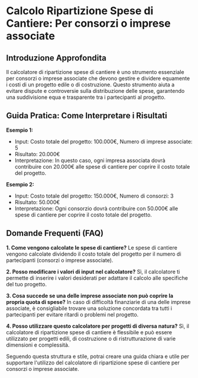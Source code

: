# Calcolo Ripartizione Spese di Cantiere: Per consorzi o imprese associate

## Introduzione Approfondita
Il calcolatore di ripartizione spese di cantiere è uno strumento essenziale per consorzi o imprese associate che devono gestire e dividere equamente i costi di un progetto edile o di costruzione. Questo strumento aiuta a evitare dispute e controversie sulla distribuzione delle spese, garantendo una suddivisione equa e trasparente tra i partecipanti al progetto.

## Guida Pratica: Come Interpretare i Risultati

**Esempio 1:**
- Input: Costo totale del progetto: 100.000€, Numero di imprese associate: 5
- Risultato: 20.000€
- Interpretazione: In questo caso, ogni impresa associata dovrà contribuire con 20.000€ alle spese di cantiere per coprire il costo totale del progetto.

**Esempio 2:**
- Input: Costo totale del progetto: 150.000€, Numero di consorzi: 3
- Risultato: 50.000€
- Interpretazione: Ogni consorzio dovrà contribuire con 50.000€ alle spese di cantiere per coprire il costo totale del progetto.

## Domande Frequenti (FAQ)

**1. Come vengono calcolate le spese di cantiere?**
Le spese di cantiere vengono calcolate dividendo il costo totale del progetto per il numero di partecipanti (consorzi o imprese associate).

**2. Posso modificare i valori di input nel calcolatore?**
Sì, il calcolatore ti permette di inserire i valori desiderati per adattare il calcolo alle specifiche del tuo progetto.

**3. Cosa succede se una delle imprese associate non può coprire la propria quota di spese?**
In caso di difficoltà finanziarie di una delle imprese associate, è consigliabile trovare una soluzione concordata tra tutti i partecipanti per evitare ritardi o problemi nel progetto.

**4. Posso utilizzare questo calcolatore per progetti di diversa natura?**
Sì, il calcolatore di ripartizione spese di cantiere è flessibile e può essere utilizzato per progetti edili, di costruzione o di ristrutturazione di varie dimensioni e complessità.

Seguendo questa struttura e stile, potrai creare una guida chiara e utile per supportare l'utilizzo del calcolatore di ripartizione spese di cantiere per consorzi o imprese associate.